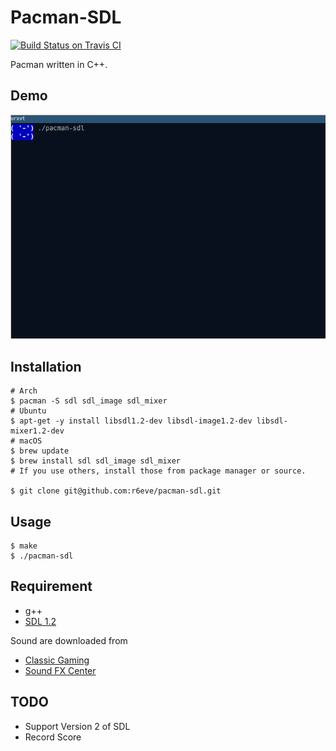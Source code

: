 Pacman-SDL
==========
[![Build Status on Travis CI][]][Travis CI Results]

Pacman written in C++.

## Demo

![pacman-sdl-demo][]

## Installation

```console
# Arch
$ pacman -S sdl sdl_image sdl_mixer
# Ubuntu
$ apt-get -y install libsdl1.2-dev libsdl-image1.2-dev libsdl-mixer1.2-dev
# macOS
$ brew update
$ brew install sdl sdl_image sdl_mixer
# If you use others, install those from package manager or source.

$ git clone git@github.com:r6eve/pacman-sdl.git
```

## Usage

```console
$ make
$ ./pacman-sdl
```

## Requirement

* g++
* [SDL 1.2][]

Sound are downloaded from
* [Classic Gaming][]
* [Sound FX Center][]

## TODO

* Support Version 2 of SDL
* Record Score

[Build Status on Travis CI]: https://travis-ci.org/r6eve/pacman-sdl.svg?branch=master
[Travis CI Results]: https://travis-ci.org/r6eve/pacman-sdl
[pacman-sdl-demo]: https://raw.githubusercontent.com/r6eve/screenshots/master/pacman-sdl/pacman-sdl.gif
[SDL 1.2]: http://www.libsdl.org/
[Classic Gaming]: http://www.classicgaming.cc/classics/pac-man/sounds.php
[Sound FX Center]: http://soundfxcenter.com/download-sound/pacman-siren-sound-effect/
